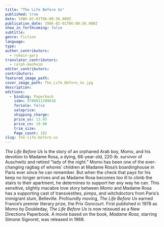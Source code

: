 ```yaml
---
title: "The Life Before Us"
published: true
date: 1986-02-01T06:00:56.000Z
publication_date: 1986-02-01T06:00:56.000Z
show_in_forthcoming: false
subtitle:
genre: Fiction
language:
type:
author_contributors:
  - romain-gary
translator_contributors:
  - ralph-manheim
editor_contributors:
contributors:
featured_image_path:
cover_image_path: The_Life_Before_Us.jpg
description:
editions:
  - binding: Paperback
    isbn: 9780811209618
    forsale: false
    saleprice:
    shipping_charge:
    price_us: 13.95
    price_cn: 19.00
    trim_size:
    Page_count: 192
slug: the-life-before-us
---
```


_The Life Before Us_ is the story of an orphaned Arab boy, Momo, and his devotion to Madame Rosa, a dying, 68-year-old, 220-lb. survivor of Auschwitz and retired "lady of the night." Momo has been one of the ever-changing ragbag of whores’ children at Madame Rosa’s boardinghouse in Paris ever since he can remember. But when the check that pays for his keep no longer arrives and as Madame Rosa becomes too ill to climb the stairs to their apartment, he determines to support her any way he can. This sensitive, slightly macabre love story between _Momo_ and Madame Rosa has a supporting cast of transvestites, pimps, and witchdoctors from Paris’s immigrant slum, Belleville. Profoundly moving, _The Life Before Us_ earned France’s premier literary prize, the Prix Goncourt. First published in 1978 as Momo by Doubleday, _The Life Before Us_ is now reissued as a New Directions Paperbook. A movie based on the book, _Madame Rosa_, starring Simone Signoret, was released in 1968.

